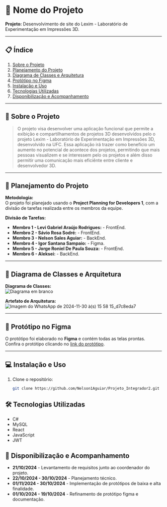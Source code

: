 # 📘 Nome do Projeto
**Projeto:** Desenvolvimento de site do Lexim - Laboratório de Experimentação em
Impressões 3D.

---

## 📋 Índice
1. [Sobre o Projeto](#sobre-o-projeto)  
2. [Planejamento do Projeto](#planejamento-do-projeto)  
3. [Diagrama de Classes e Arquitetura](#diagrama-de-classes-e-arquitetura)  
4. [Protótipo no Figma](#protótipo-no-figma)  
5. [Instalação e Uso](#instalação-e-uso)  
6. [Tecnologias Utilizadas](#tecnologias-utilizadas)  
7. [Disponibilização e Acompanhamento](#disponibilização-e-acompanhamento)

---

## 📝 Sobre o Projeto
  > O projeto visa desenvolver uma aplicação funcional que permite a exibição e compartilhamentos de projetos 3D desenvolvidos pelo o projeto Lexim - Laboratório de Experimentação em
Impressões 3D, desenvolvido na UFC. Essa aplicação irá trazer como benefício um aumento no potencial de acontece dos projetos, permitindo que mais pessoas visualizem e se interessem pelo os projetos e além disso permitir uma comunicação mais eficiênte entre cliente e desenvolvedor 3D.


---

## 📌 Planejamento do Projeto
**Metodologia:**  
O projeto foi planejado usando o **Project Planning for Developers 1**, com a divisão de tarefas realizada entre os membros da equipe.

**Divisão de Tarefas:**  
- **Membro 1 - Levi Gabriel Araújo Rodrigues:** - FrontEnd.  
- **Membro 2 - Sávio Rosa Sodré:** - FrontEnd.  
- **Membro 3 - Nelson Sales Aguiar:** - BackEnd.
- **Membro 4 - Igor Santana Sampaio:** - Figma.
- **Membro 5 - Jorge Roniel De Paula Souza:** - FrontEnd. 
- **Membro 6 - Aleksei:** - BackEnd. 

---

## 📐 Diagrama de Classes e Arquitetura
**Diagrama de Classes:**  
![Diagrama em branco](https://github.com/user-attachments/assets/6635d411-da79-4eba-8a32-d5be120eb796)


**Artefato de Arquitetura:**  
![Imagem do WhatsApp de 2024-11-30 à(s) 15 58 15_d7c8eda7](https://github.com/user-attachments/assets/cf8ef02d-b416-4a84-a3be-89c01ffed77b)


---

## 🎨 Protótipo no Figma
O protótipo foi elaborado no **Figma** e contém todas as telas prontas.  
Confira o protótipo clicando no [link do protótipo](https://www.figma.com/design/3rk7d97o46vA0pPnbtEz7b/Projeto-Integrador-II?node-id=0-1&t=vxGeg5UvYGbrlgUC-1).

---

## 💻 Instalação e Uso
1. Clone o repositório:  
   ```bash
   git clone https://github.com/Nelson1Aguiar/Projeto_Integrador2.git

## 🛠 Tecnologias Utilizadas
- C#
- MySQL
- React
- JavaScript
- JWT

## 📆 Disponibilização e Acompanhamento
- **21/10/2024** - Levantamento de requisitos junto ao coordenador do projeto.
- **22/10/2024 - 30/10/2024** - Planejamento técnico.
- **01/11/2024 - 30/10/2024** - Implementação  de protótipos de baixa e alta finalidade.
- **01/10/2024 - 19/10/2024** - Refinamento de protótipo figma e documentação.
